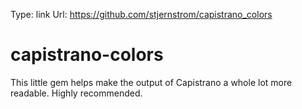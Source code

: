 Type: link
Url: https://github.com/stjernstrom/capistrano_colors

# capistrano-colors

This little gem helps make the output of Capistrano a whole lot more readable.
Highly recommended.